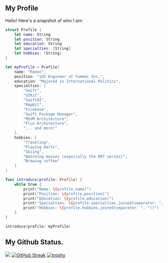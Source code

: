 ## My Profile

Hello! Here's a snapshot of who I am:
```swift
struct Profile {
    let name: String
    let position: String
    let education: String
    let specialties: [String]
    let hobbies: [String]
}

let myProfile = Profile(
    name: "Reeen",
    position: "iOS Engineer at Yumemi Inc.",
    education: "Majored in International Politics",
    specialties: [
        "Swift",
        "UIKit",
        "SwiftUI",
        "MapKit",
        "Firebase",
        "Swift Package Manager",
        "MVVM Architecture",
        "Flux Architecture",
        "... and more!"
    ],
    hobbies: [
        "Traveling",
        "Playing darts",
        "Skiing",
        "Watching movies (especially the 007 series)",
        "Brewing coffee"
    ]
)

func introduce(profile: Profile) {
    while true {
        print("Name: \(profile.name)")
        print("Position: \(profile.position)")
        print("Education: \(profile.education)")
        print("Specialties: \(profile.specialties.joined(separator: ", "))")
        print("Hobbies: \(profile.hobbies.joined(separator: ", "))")
    }
}

introduce(profile: myProfile)
```

## My Github Status.  
![](http://github-profile-summary-cards.vercel.app/api/cards/profile-details?username=reeen21&theme=jolly)
[![GitHub Streak](https://streak-stats.demolab.com?user=reeen21&theme=jolly&hide_border=true&date_format=%5BY.%5Dn.j&mode=weekly)](https://git.io/streak-stats)
[![trophy](https://github-profile-trophy.vercel.app/?username=reeen21&theme=radical&no-frame=true)](https://github-profile-trophy.vercel.app/?username=reeen21&theme=radical&no-frame=true)
